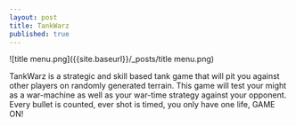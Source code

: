 ```yaml
---
layout: post
title: TankWarz
published: true
---
```

![title menu.png]({{site.baseurl}}/_posts/title menu.png)

TankWarz is a strategic and skill based tank
game that will pit you against other players on
randomly generated terrain. This game will test your
might as a war-machine as well as your war-time
strategy against your opponent. Every bullet is
counted, ever shot is timed, you only have one life,
GAME ON!
